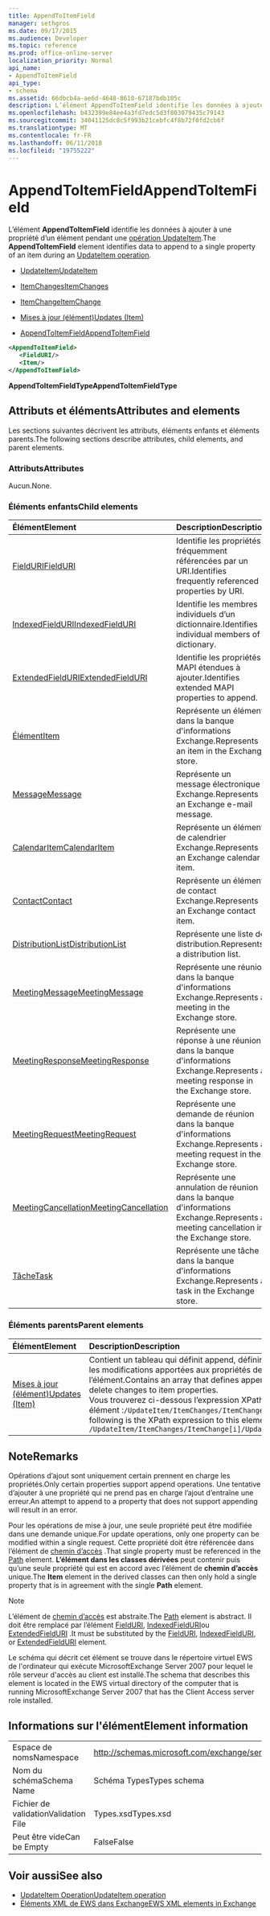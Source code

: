 ```yaml
---
title: AppendToItemField
manager: sethgros
ms.date: 09/17/2015
ms.audience: Developer
ms.topic: reference
ms.prod: office-online-server
localization_priority: Normal
api_name:
- AppendToItemField
api_type:
- schema
ms.assetid: 66dbcb4a-ae6d-4648-8610-67187bdb105c
description: L’élément AppendToItemField identifie les données à ajouter à une propriété d’un élément pendant une opération UpdateItem.
ms.openlocfilehash: b432399e84ee4a3fd7edc5d3f803079435c79143
ms.sourcegitcommit: 34041125dc8c5f993b21cebfc4f8b72f0fd2cb6f
ms.translationtype: MT
ms.contentlocale: fr-FR
ms.lasthandoff: 06/11/2018
ms.locfileid: "19755222"
---
```

# <a name="appendtoitemfield"></a><span data-ttu-id="ce346-103">AppendToItemField</span><span class="sxs-lookup"><span data-stu-id="ce346-103">AppendToItemField</span></span>

<span data-ttu-id="ce346-104">L’élément **AppendToItemField** identifie les données à ajouter à une propriété d’un élément pendant une [opération UpdateItem](updateitem-operation.md).</span><span class="sxs-lookup"><span data-stu-id="ce346-104">The **AppendToItemField** element identifies data to append to a single property of an item during an [UpdateItem operation](updateitem-operation.md).</span></span>
  
- [<span data-ttu-id="ce346-105">UpdateItem</span><span class="sxs-lookup"><span data-stu-id="ce346-105">UpdateItem</span></span>](updateitem.md)
  
- [<span data-ttu-id="ce346-106">ItemChanges</span><span class="sxs-lookup"><span data-stu-id="ce346-106">ItemChanges</span></span>](itemchanges.md)
  
- [<span data-ttu-id="ce346-107">ItemChange</span><span class="sxs-lookup"><span data-stu-id="ce346-107">ItemChange</span></span>](itemchange.md)
  
- [<span data-ttu-id="ce346-108">Mises à jour (élément)</span><span class="sxs-lookup"><span data-stu-id="ce346-108">Updates (Item)</span></span>](updates-item.md)
  
- [<span data-ttu-id="ce346-109">AppendToItemField</span><span class="sxs-lookup"><span data-stu-id="ce346-109">AppendToItemField</span></span>](appendtoitemfield.md)
  
```xml
<AppendToItemField>
   <FieldURI/>
   <Item/>
</AppendToItemField>
```

 <span data-ttu-id="ce346-110">**AppendToItemFieldType**</span><span class="sxs-lookup"><span data-stu-id="ce346-110">**AppendToItemFieldType**</span></span>
## <a name="attributes-and-elements"></a><span data-ttu-id="ce346-111">Attributs et éléments</span><span class="sxs-lookup"><span data-stu-id="ce346-111">Attributes and elements</span></span>

<span data-ttu-id="ce346-112">Les sections suivantes décrivent les attributs, éléments enfants et éléments parents.</span><span class="sxs-lookup"><span data-stu-id="ce346-112">The following sections describe attributes, child elements, and parent elements.</span></span>
  
### <a name="attributes"></a><span data-ttu-id="ce346-113">Attributs</span><span class="sxs-lookup"><span data-stu-id="ce346-113">Attributes</span></span>

<span data-ttu-id="ce346-114">Aucun.</span><span class="sxs-lookup"><span data-stu-id="ce346-114">None.</span></span>
  
### <a name="child-elements"></a><span data-ttu-id="ce346-115">Éléments enfants</span><span class="sxs-lookup"><span data-stu-id="ce346-115">Child elements</span></span>

|<span data-ttu-id="ce346-116">**Élément**</span><span class="sxs-lookup"><span data-stu-id="ce346-116">**Element**</span></span>|<span data-ttu-id="ce346-117">**Description**</span><span class="sxs-lookup"><span data-stu-id="ce346-117">**Description**</span></span>|
|:-----|:-----|
|[<span data-ttu-id="ce346-118">FieldURI</span><span class="sxs-lookup"><span data-stu-id="ce346-118">FieldURI</span></span>](fielduri.md) <br/> |<span data-ttu-id="ce346-119">Identifie les propriétés fréquemment référencées par un URI.</span><span class="sxs-lookup"><span data-stu-id="ce346-119">Identifies frequently referenced properties by URI.</span></span>  <br/> |
|[<span data-ttu-id="ce346-120">IndexedFieldURI</span><span class="sxs-lookup"><span data-stu-id="ce346-120">IndexedFieldURI</span></span>](indexedfielduri.md) <br/> |<span data-ttu-id="ce346-121">Identifie les membres individuels d’un dictionnaire.</span><span class="sxs-lookup"><span data-stu-id="ce346-121">Identifies individual members of a dictionary.</span></span>  <br/> |
|[<span data-ttu-id="ce346-122">ExtendedFieldURI</span><span class="sxs-lookup"><span data-stu-id="ce346-122">ExtendedFieldURI</span></span>](extendedfielduri.md) <br/> |<span data-ttu-id="ce346-123">Identifie les propriétés MAPI étendues à ajouter.</span><span class="sxs-lookup"><span data-stu-id="ce346-123">Identifies extended MAPI properties to append.</span></span>  <br/> |
|[<span data-ttu-id="ce346-124">Élément</span><span class="sxs-lookup"><span data-stu-id="ce346-124">Item</span></span>](item.md) <br/> |<span data-ttu-id="ce346-125">Représente un élément dans la banque d'informations Exchange.</span><span class="sxs-lookup"><span data-stu-id="ce346-125">Represents an item in the Exchange store.</span></span>  <br/> |
|[<span data-ttu-id="ce346-126">Message</span><span class="sxs-lookup"><span data-stu-id="ce346-126">Message</span></span>](message-ex15websvcsotherref.md) <br/> |<span data-ttu-id="ce346-127">Représente un message électronique Exchange.</span><span class="sxs-lookup"><span data-stu-id="ce346-127">Represents an Exchange e-mail message.</span></span>  <br/> |
|[<span data-ttu-id="ce346-128">CalendarItem</span><span class="sxs-lookup"><span data-stu-id="ce346-128">CalendarItem</span></span>](calendaritem.md) <br/> |<span data-ttu-id="ce346-129">Représente un élément de calendrier Exchange.</span><span class="sxs-lookup"><span data-stu-id="ce346-129">Represents an Exchange calendar item.</span></span>  <br/> |
|[<span data-ttu-id="ce346-130">Contact</span><span class="sxs-lookup"><span data-stu-id="ce346-130">Contact</span></span>](contact.md) <br/> |<span data-ttu-id="ce346-131">Représente un élément de contact Exchange.</span><span class="sxs-lookup"><span data-stu-id="ce346-131">Represents an Exchange contact item.</span></span>  <br/> |
|[<span data-ttu-id="ce346-132">DistributionList</span><span class="sxs-lookup"><span data-stu-id="ce346-132">DistributionList</span></span>](distributionlist.md) <br/> |<span data-ttu-id="ce346-133">Représente une liste de distribution.</span><span class="sxs-lookup"><span data-stu-id="ce346-133">Represents a distribution list.</span></span>  <br/> |
|[<span data-ttu-id="ce346-134">MeetingMessage</span><span class="sxs-lookup"><span data-stu-id="ce346-134">MeetingMessage</span></span>](meetingmessage.md) <br/> |<span data-ttu-id="ce346-135">Représente une réunion dans la banque d'informations Exchange.</span><span class="sxs-lookup"><span data-stu-id="ce346-135">Represents a meeting in the Exchange store.</span></span>  <br/> |
|[<span data-ttu-id="ce346-136">MeetingResponse</span><span class="sxs-lookup"><span data-stu-id="ce346-136">MeetingResponse</span></span>](meetingresponse.md) <br/> |<span data-ttu-id="ce346-137">Représente une réponse à une réunion dans la banque d'informations Exchange.</span><span class="sxs-lookup"><span data-stu-id="ce346-137">Represents a meeting response in the Exchange store.</span></span>  <br/> |
|[<span data-ttu-id="ce346-138">MeetingRequest</span><span class="sxs-lookup"><span data-stu-id="ce346-138">MeetingRequest</span></span>](meetingrequest.md) <br/> |<span data-ttu-id="ce346-139">Représente une demande de réunion dans la banque d'informations Exchange.</span><span class="sxs-lookup"><span data-stu-id="ce346-139">Represents a meeting request in the Exchange store.</span></span>  <br/> |
|[<span data-ttu-id="ce346-140">MeetingCancellation</span><span class="sxs-lookup"><span data-stu-id="ce346-140">MeetingCancellation</span></span>](meetingcancellation.md) <br/> |<span data-ttu-id="ce346-141">Représente une annulation de réunion dans la banque d'informations Exchange.</span><span class="sxs-lookup"><span data-stu-id="ce346-141">Represents a meeting cancellation in the Exchange store.</span></span>  <br/> |
|[<span data-ttu-id="ce346-142">Tâche</span><span class="sxs-lookup"><span data-stu-id="ce346-142">Task</span></span>](task.md) <br/> |<span data-ttu-id="ce346-143">Représente une tâche dans la banque d'informations Exchange.</span><span class="sxs-lookup"><span data-stu-id="ce346-143">Represents a task in the Exchange store.</span></span>  <br/> |
   
### <a name="parent-elements"></a><span data-ttu-id="ce346-144">Éléments parents</span><span class="sxs-lookup"><span data-stu-id="ce346-144">Parent elements</span></span>

|<span data-ttu-id="ce346-145">**Élément**</span><span class="sxs-lookup"><span data-stu-id="ce346-145">**Element**</span></span>|<span data-ttu-id="ce346-146">**Description**</span><span class="sxs-lookup"><span data-stu-id="ce346-146">**Description**</span></span>|
|:-----|:-----|
|[<span data-ttu-id="ce346-147">Mises à jour (élément)</span><span class="sxs-lookup"><span data-stu-id="ce346-147">Updates (Item)</span></span>](updates-item.md) <br/> |<span data-ttu-id="ce346-148">Contient un tableau qui définit append, définir et supprimer les modifications apportées aux propriétés de l’élément.</span><span class="sxs-lookup"><span data-stu-id="ce346-148">Contains an array that defines append, set, and delete changes to item properties.</span></span>  <br/> <span data-ttu-id="ce346-149">Vous trouverez ci-dessous l’expression XPath pour cet élément :`/UpdateItem/ItemChanges/ItemChange[i]/Updates`</span><span class="sxs-lookup"><span data-stu-id="ce346-149">The following is the XPath expression to this element:  `/UpdateItem/ItemChanges/ItemChange[i]/Updates`</span></span> <br/> |
   
## <a name="remarks"></a><span data-ttu-id="ce346-150">Note</span><span class="sxs-lookup"><span data-stu-id="ce346-150">Remarks</span></span>

<span data-ttu-id="ce346-151">Opérations d’ajout sont uniquement certain prennent en charge les propriétés.</span><span class="sxs-lookup"><span data-stu-id="ce346-151">Only certain properties support append operations.</span></span> <span data-ttu-id="ce346-152">Une tentative d’ajouter à une propriété qui ne prend pas en charge l’ajout d’entraîne une erreur.</span><span class="sxs-lookup"><span data-stu-id="ce346-152">An attempt to append to a property that does not support appending will result in an error.</span></span>
  
<span data-ttu-id="ce346-153">Pour les opérations de mise à jour, une seule propriété peut être modifiée dans une demande unique.</span><span class="sxs-lookup"><span data-stu-id="ce346-153">For update operations, only one property can be modified within a single request.</span></span> <span data-ttu-id="ce346-154">Cette propriété doit être référencée dans l’élément de [chemin d’accès](path.md) .</span><span class="sxs-lookup"><span data-stu-id="ce346-154">That single property must be referenced in the [Path](path.md) element.</span></span> <span data-ttu-id="ce346-155">**L’élément dans les classes dérivées** peut contenir puis qu’une seule propriété qui est en accord avec l’élément de **chemin d’accès** unique.</span><span class="sxs-lookup"><span data-stu-id="ce346-155">The **Item** element in the derived classes can then only hold a single property that is in agreement with the single **Path** element.</span></span> 
  
> [!NOTE]
> <span data-ttu-id="ce346-156">L’élément de [chemin d’accès](path.md) est abstraite.</span><span class="sxs-lookup"><span data-stu-id="ce346-156">The [Path](path.md) element is abstract.</span></span> <span data-ttu-id="ce346-157">Il doit être remplacé par l’élément [FieldURI](fielduri.md), [IndexedFieldURI](indexedfielduri.md)ou [ExtendedFieldURI](extendedfielduri.md) .</span><span class="sxs-lookup"><span data-stu-id="ce346-157">It must be substituted by the [FieldURI](fielduri.md), [IndexedFieldURI](indexedfielduri.md), or [ExtendedFieldURI](extendedfielduri.md) element.</span></span> 
  
<span data-ttu-id="ce346-158">Le schéma qui décrit cet élément se trouve dans le répertoire virtuel EWS de l'ordinateur qui exécute MicrosoftExchange Server 2007 pour lequel le rôle serveur d'accès au client est installé.</span><span class="sxs-lookup"><span data-stu-id="ce346-158">The schema that describes this element is located in the EWS virtual directory of the computer that is running MicrosoftExchange Server 2007 that has the Client Access server role installed.</span></span>
  
## <a name="element-information"></a><span data-ttu-id="ce346-159">Informations sur l'élément</span><span class="sxs-lookup"><span data-stu-id="ce346-159">Element information</span></span>

|||
|:-----|:-----|
|<span data-ttu-id="ce346-160">Espace de noms</span><span class="sxs-lookup"><span data-stu-id="ce346-160">Namespace</span></span>  <br/> |http://schemas.microsoft.com/exchange/services/2006/types  <br/> |
|<span data-ttu-id="ce346-161">Nom du schéma</span><span class="sxs-lookup"><span data-stu-id="ce346-161">Schema Name</span></span>  <br/> |<span data-ttu-id="ce346-162">Schéma Types</span><span class="sxs-lookup"><span data-stu-id="ce346-162">Types schema</span></span>  <br/> |
|<span data-ttu-id="ce346-163">Fichier de validation</span><span class="sxs-lookup"><span data-stu-id="ce346-163">Validation File</span></span>  <br/> |<span data-ttu-id="ce346-164">Types.xsd</span><span class="sxs-lookup"><span data-stu-id="ce346-164">Types.xsd</span></span>  <br/> |
|<span data-ttu-id="ce346-165">Peut être vide</span><span class="sxs-lookup"><span data-stu-id="ce346-165">Can be Empty</span></span>  <br/> |<span data-ttu-id="ce346-166">False</span><span class="sxs-lookup"><span data-stu-id="ce346-166">False</span></span>  <br/> |
   
## <a name="see-also"></a><span data-ttu-id="ce346-167">Voir aussi</span><span class="sxs-lookup"><span data-stu-id="ce346-167">See also</span></span>

- [<span data-ttu-id="ce346-168">UpdateItem Operation</span><span class="sxs-lookup"><span data-stu-id="ce346-168">UpdateItem operation</span></span>](updateitem-operation.md)
- [<span data-ttu-id="ce346-169">Éléments XML de EWS dans Exchange</span><span class="sxs-lookup"><span data-stu-id="ce346-169">EWS XML elements in Exchange</span></span>](ews-xml-elements-in-exchange.md)

